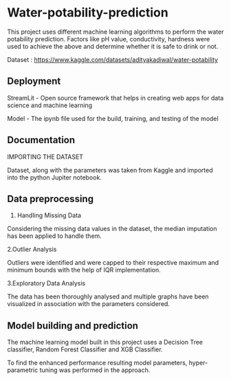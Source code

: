 # Water-potability-prediction

This project uses different machine learning algorithms to perform the water potability prediction. 
Factors like pH value, conductivity, hardness were used to achieve the above and determine whether it is safe to drink or not. 

Dataset : https://www.kaggle.com/datasets/adityakadiwal/water-potability

## Deployment

StreamLit - Open source framework that helps in creating web apps for data science and machine learning

Model - The ipynb file used for the build, training, and testing of the model

## Documentation

IMPORTING THE DATASET 

Dataset, along with the parameters was taken from Kaggle and imported into the python Jupiter notebook.

## Data preprocessing

1. Handling Missing Data

Considering the missing data values in the dataset, the median imputation has been applied to handle them. 

2.Outlier Analysis

Outliers were identified and were capped to their respective maximum and minimum bounds with the help of IQR implementation.

3.Exploratory Data Analysis

The data has been thoroughly analysed and multiple graphs have been visualized in association with the parameters considered. 

## Model building and prediction

The machine learning model built in this project uses a Decision Tree classifier, Random Forest Classifier and XGB Classifier.

To find the enhanced performance resulting model parameters, hyper-parametric tuning was performed in the approach.



